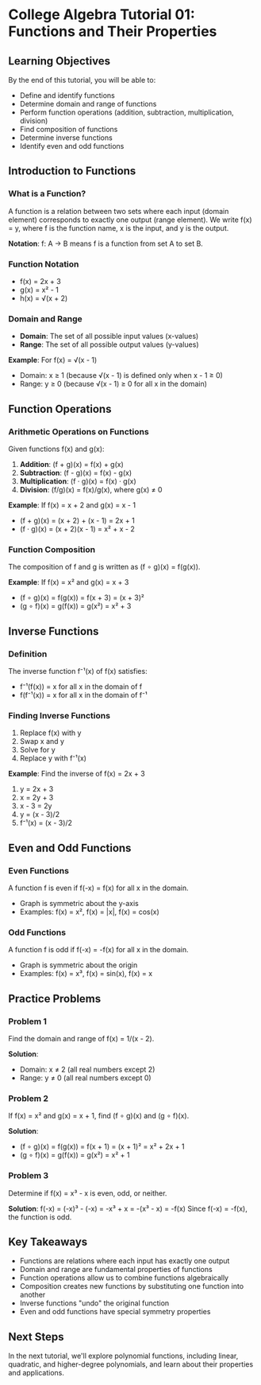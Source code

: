 # College Algebra Tutorial 01: Functions and Their Properties

## Learning Objectives
By the end of this tutorial, you will be able to:
- Define and identify functions
- Determine domain and range of functions
- Perform function operations (addition, subtraction, multiplication, division)
- Find composition of functions
- Determine inverse functions
- Identify even and odd functions

## Introduction to Functions

### What is a Function?
A function is a relation between two sets where each input (domain element) corresponds to exactly one output (range element). We write f(x) = y, where f is the function name, x is the input, and y is the output.

**Notation**: f: A → B means f is a function from set A to set B.

### Function Notation
- f(x) = 2x + 3
- g(x) = x² - 1
- h(x) = √(x + 2)

### Domain and Range
- **Domain**: The set of all possible input values (x-values)
- **Range**: The set of all possible output values (y-values)

**Example**: For f(x) = √(x - 1)
- Domain: x ≥ 1 (because √(x - 1) is defined only when x - 1 ≥ 0)
- Range: y ≥ 0 (because √(x - 1) ≥ 0 for all x in the domain)

## Function Operations

### Arithmetic Operations on Functions
Given functions f(x) and g(x):

1. **Addition**: (f + g)(x) = f(x) + g(x)
2. **Subtraction**: (f - g)(x) = f(x) - g(x)
3. **Multiplication**: (f · g)(x) = f(x) · g(x)
4. **Division**: (f/g)(x) = f(x)/g(x), where g(x) ≠ 0

**Example**: If f(x) = x + 2 and g(x) = x - 1
- (f + g)(x) = (x + 2) + (x - 1) = 2x + 1
- (f · g)(x) = (x + 2)(x - 1) = x² + x - 2

### Function Composition
The composition of f and g is written as (f ∘ g)(x) = f(g(x)).

**Example**: If f(x) = x² and g(x) = x + 3
- (f ∘ g)(x) = f(g(x)) = f(x + 3) = (x + 3)²
- (g ∘ f)(x) = g(f(x)) = g(x²) = x² + 3

## Inverse Functions

### Definition
The inverse function f⁻¹(x) of f(x) satisfies:
- f⁻¹(f(x)) = x for all x in the domain of f
- f(f⁻¹(x)) = x for all x in the domain of f⁻¹

### Finding Inverse Functions
1. Replace f(x) with y
2. Swap x and y
3. Solve for y
4. Replace y with f⁻¹(x)

**Example**: Find the inverse of f(x) = 2x + 3
1. y = 2x + 3
2. x = 2y + 3
3. x - 3 = 2y
4. y = (x - 3)/2
5. f⁻¹(x) = (x - 3)/2

## Even and Odd Functions

### Even Functions
A function f is even if f(-x) = f(x) for all x in the domain.
- Graph is symmetric about the y-axis
- Examples: f(x) = x², f(x) = |x|, f(x) = cos(x)

### Odd Functions
A function f is odd if f(-x) = -f(x) for all x in the domain.
- Graph is symmetric about the origin
- Examples: f(x) = x³, f(x) = sin(x), f(x) = x

## Practice Problems

### Problem 1
Find the domain and range of f(x) = 1/(x - 2).

**Solution**:
- Domain: x ≠ 2 (all real numbers except 2)
- Range: y ≠ 0 (all real numbers except 0)

### Problem 2
If f(x) = x² and g(x) = x + 1, find (f ∘ g)(x) and (g ∘ f)(x).

**Solution**:
- (f ∘ g)(x) = f(g(x)) = f(x + 1) = (x + 1)² = x² + 2x + 1
- (g ∘ f)(x) = g(f(x)) = g(x²) = x² + 1

### Problem 3
Determine if f(x) = x³ - x is even, odd, or neither.

**Solution**:
f(-x) = (-x)³ - (-x) = -x³ + x = -(x³ - x) = -f(x)
Since f(-x) = -f(x), the function is odd.

## Key Takeaways
- Functions are relations where each input has exactly one output
- Domain and range are fundamental properties of functions
- Function operations allow us to combine functions algebraically
- Composition creates new functions by substituting one function into another
- Inverse functions "undo" the original function
- Even and odd functions have special symmetry properties

## Next Steps
In the next tutorial, we'll explore polynomial functions, including linear, quadratic, and higher-degree polynomials, and learn about their properties and applications.
